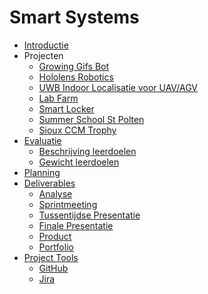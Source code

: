 # Smart Systems
* [Introductie](./README.md)
* Projecten
  * [Growing Gifs Bot](./projecten/growing_gifs_bot.md)
  * [Hololens Robotics](./projecten/hololens_robotics.md)
  * [UWB Indoor Localisatie voor UAV/AGV](./projecten/uwb.md)
  * [Lab Farm](./projecten/lab_farm.md)
  * [Smart Locker](./projecten/smart_locker.md)
  * [Summer School St Polten]()
  * [Sioux CCM Trophy]()
* [Evaluatie](./evaluatie/README.md)
  * [Beschrijving leerdoelen](./evaluatie/beschrijving_leerdoelen.md)
  * [Gewicht leerdoelen](./evaluatie/gewicht_leerdoelen.md)
* [Planning](./planning.md)
* [Deliverables](./deliverables/README.md)
  * [Analyse](./deliverables/analyse.md)
  * [Sprintmeeting](./deliverables/sprintmeeting.md)
  * [Tussentijdse Presentatie](./deliverables/tussentijdse_presentatie.md)
  * [Finale Presentatie](./deliverables/finale_presentatie.md)
  * [Product](./deliverables/product.md)
  * [Portfolio](./deliverables/portfolio.md)
* [Project Tools](./README.md)
  * [GitHub](./README.md)
  * [Jira](./README.md)
